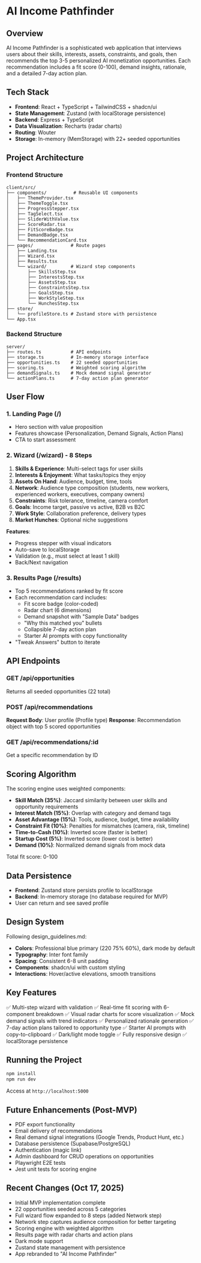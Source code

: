 # AI Income Pathfinder

## Overview
AI Income Pathfinder is a sophisticated web application that interviews users about their skills, interests, assets, constraints, and goals, then recommends the top 3-5 personalized AI monetization opportunities. Each recommendation includes a fit score (0-100), demand insights, rationale, and a detailed 7-day action plan.

## Tech Stack
- **Frontend**: React + TypeScript + TailwindCSS + shadcn/ui
- **State Management**: Zustand (with localStorage persistence)
- **Backend**: Express + TypeScript
- **Data Visualization**: Recharts (radar charts)
- **Routing**: Wouter
- **Storage**: In-memory (MemStorage) with 22+ seeded opportunities

## Project Architecture

### Frontend Structure
```
client/src/
├── components/          # Reusable UI components
│   ├── ThemeProvider.tsx
│   ├── ThemeToggle.tsx
│   ├── ProgressStepper.tsx
│   ├── TagSelect.tsx
│   ├── SliderWithValue.tsx
│   ├── ScoreRadar.tsx
│   ├── FitScoreBadge.tsx
│   ├── DemandBadge.tsx
│   └── RecommendationCard.tsx
├── pages/              # Route pages
│   ├── Landing.tsx
│   ├── Wizard.tsx
│   ├── Results.tsx
│   └── wizard/         # Wizard step components
│       ├── SkillsStep.tsx
│       ├── InterestsStep.tsx
│       ├── AssetsStep.tsx
│       ├── ConstraintsStep.tsx
│       ├── GoalsStep.tsx
│       ├── WorkStyleStep.tsx
│       └── HunchesStep.tsx
├── store/
│   └── profileStore.ts # Zustand store with persistence
└── App.tsx
```

### Backend Structure
```
server/
├── routes.ts           # API endpoints
├── storage.ts          # In-memory storage interface
├── opportunities.ts    # 22 seeded opportunities
├── scoring.ts          # Weighted scoring algorithm
├── demandSignals.ts    # Mock demand signal generator
└── actionPlans.ts      # 7-day action plan generator
```

## User Flow

### 1. Landing Page (/)
- Hero section with value proposition
- Features showcase (Personalization, Demand Signals, Action Plans)
- CTA to start assessment

### 2. Wizard (/wizard) - 8 Steps
1. **Skills & Experience**: Multi-select tags for user skills
2. **Interests & Enjoyment**: What tasks/topics they enjoy
3. **Assets On Hand**: Audience, budget, time, tools
4. **Network**: Audience type composition (students, new workers, experienced workers, executives, company owners)
5. **Constraints**: Risk tolerance, timeline, camera comfort
6. **Goals**: Income target, passive vs active, B2B vs B2C
7. **Work Style**: Collaboration preference, delivery types
8. **Market Hunches**: Optional niche suggestions

**Features**:
- Progress stepper with visual indicators
- Auto-save to localStorage
- Validation (e.g., must select at least 1 skill)
- Back/Next navigation

### 3. Results Page (/results)
- Top 5 recommendations ranked by fit score
- Each recommendation card includes:
  - Fit score badge (color-coded)
  - Radar chart (6 dimensions)
  - Demand snapshot with "Sample Data" badges
  - "Why this matched you" bullets
  - Collapsible 7-day action plan
  - Starter AI prompts with copy functionality
- "Tweak Answers" button to iterate

## API Endpoints

### GET /api/opportunities
Returns all seeded opportunities (22 total)

### POST /api/recommendations
**Request Body**: User profile (Profile type)
**Response**: Recommendation object with top 5 scored opportunities

### GET /api/recommendations/:id
Get a specific recommendation by ID

## Scoring Algorithm

The scoring engine uses weighted components:
- **Skill Match (35%)**: Jaccard similarity between user skills and opportunity requirements
- **Interest Match (15%)**: Overlap with category and demand tags
- **Asset Advantage (15%)**: Tools, audience, budget, time availability
- **Constraint Fit (10%)**: Penalties for mismatches (camera, risk, timeline)
- **Time-to-Cash (10%)**: Inverted score (faster is better)
- **Startup Cost (5%)**: Inverted score (lower cost is better)
- **Demand (10%)**: Normalized demand signals from mock data

Total fit score: 0-100

## Data Persistence
- **Frontend**: Zustand store persists profile to localStorage
- **Backend**: In-memory storage (no database required for MVP)
- User can return and see saved profile

## Design System
Following design_guidelines.md:
- **Colors**: Professional blue primary (220 75% 60%), dark mode by default
- **Typography**: Inter font family
- **Spacing**: Consistent 6-8 unit padding
- **Components**: shadcn/ui with custom styling
- **Interactions**: Hover/active elevations, smooth transitions

## Key Features
✅ Multi-step wizard with validation
✅ Real-time fit scoring with 6-component breakdown
✅ Visual radar charts for score visualization
✅ Mock demand signals with trend indicators
✅ Personalized rationale generation
✅ 7-day action plans tailored to opportunity type
✅ Starter AI prompts with copy-to-clipboard
✅ Dark/light mode toggle
✅ Fully responsive design
✅ localStorage persistence

## Running the Project
```bash
npm install
npm run dev
```

Access at `http://localhost:5000`

## Future Enhancements (Post-MVP)
- PDF export functionality
- Email delivery of recommendations
- Real demand signal integrations (Google Trends, Product Hunt, etc.)
- Database persistence (Supabase/PostgreSQL)
- Authentication (magic link)
- Admin dashboard for CRUD operations on opportunities
- Playwright E2E tests
- Jest unit tests for scoring engine

## Recent Changes (Oct 17, 2025)
- Initial MVP implementation complete
- 22 opportunities seeded across 5 categories
- Full wizard flow expanded to 8 steps (added Network step)
- Network step captures audience composition for better targeting
- Scoring engine with weighted algorithm
- Results page with radar charts and action plans
- Dark mode support
- Zustand state management with persistence
- App rebranded to "AI Income Pathfinder"
